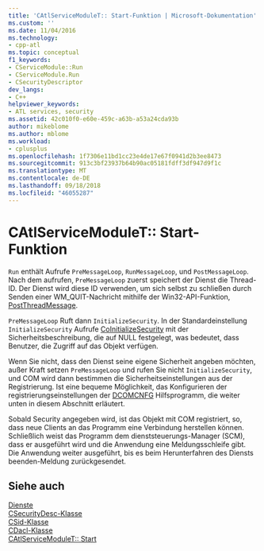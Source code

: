 ```yaml
---
title: 'CAtlServiceModuleT:: Start-Funktion | Microsoft-Dokumentation'
ms.custom: ''
ms.date: 11/04/2016
ms.technology:
- cpp-atl
ms.topic: conceptual
f1_keywords:
- CServiceModule::Run
- CServiceModule.Run
- CSecurityDescriptor
dev_langs:
- C++
helpviewer_keywords:
- ATL services, security
ms.assetid: 42c010f0-e60e-459c-a63b-a53a24cda93b
author: mikeblome
ms.author: mblome
ms.workload:
- cplusplus
ms.openlocfilehash: 1f7306e11bd1cc23e4de17e67f0941d2b3ee8473
ms.sourcegitcommit: 913c3bf23937b64b90ac05181fdff3df947d9f1c
ms.translationtype: MT
ms.contentlocale: de-DE
ms.lasthandoff: 09/18/2018
ms.locfileid: "46055287"
---
```

# <a name="catlservicemoduletrun-function"></a>CAtlServiceModuleT:: Start-Funktion

`Run` enthält Aufrufe `PreMessageLoop`, `RunMessageLoop`, und `PostMessageLoop`. Nach dem aufrufen, `PreMessageLoop` zuerst speichert der Dienst die Thread-ID. Der Dienst wird diese ID verwenden, um sich selbst zu schließen durch Senden einer WM_QUIT-Nachricht mithilfe der Win32-API-Funktion, [PostThreadMessage](https://msdn.microsoft.com/library/windows/desktop/ms644946).

`PreMessageLoop` Ruft dann `InitializeSecurity`. In der Standardeinstellung `InitializeSecurity` Aufrufe [CoInitializeSecurity](/windows/desktop/api/combaseapi/nf-combaseapi-coinitializesecurity) mit der Sicherheitsbeschreibung, die auf NULL festgelegt, was bedeutet, dass Benutzer, die Zugriff auf das Objekt verfügen.

Wenn Sie nicht, dass den Dienst seine eigene Sicherheit angeben möchten, außer Kraft setzen `PreMessageLoop` und rufen Sie nicht `InitializeSecurity`, und COM wird dann bestimmen die Sicherheitseinstellungen aus der Registrierung. Ist eine bequeme Möglichkeit, das Konfigurieren der registrierungseinstellungen der [DCOMCNFG](../atl/dcomcnfg.md) Hilfsprogramm, die weiter unten in diesem Abschnitt erläutert.

Sobald Security angegeben wird, ist das Objekt mit COM registriert, so, dass neue Clients an das Programm eine Verbindung herstellen können. Schließlich weist das Programm dem dienststeuerungs-Manager (SCM), dass er ausgeführt wird und die Anwendung eine Meldungsschleife gibt. Die Anwendung weiter ausgeführt, bis es beim Herunterfahren des Diensts beenden-Meldung zurückgesendet.

## <a name="see-also"></a>Siehe auch

[Dienste](../atl/atl-services.md)<br/>
[CSecurityDesc-Klasse](../atl/reference/csecuritydesc-class.md)<br/>
[CSid-Klasse](../atl/reference/csid-class.md)<br/>
[CDacl-Klasse](../atl/reference/cdacl-class.md)<br/>
[CAtlServiceModuleT:: Start](../atl/reference/catlservicemodulet-class.md#run)

